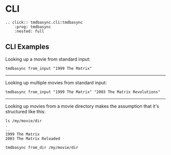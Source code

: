 # CLI

```{eval-rst}
.. click:: tmdbasync.cli:tmdbasync
    :prog: tmdbasync
    :nested: full
```

## CLI Examples

Looking up a movie from standard input:

```shell
tmdbasync from_input "1999 The Matrix"
```

---

Looking up multiple movies from standard input:

```shell
tmdbasync from_input "1999 The Matrix" "2003 The Matrix Revolutions"
```

---

Looking up movies from a movie directory makes the assumption that it's structured like this:

```shell
ls /my/movie/dir
.
..
1999 The Matrix
2003 The Matrix Reloaded
```

```shell
tmdbasync from_dir /my/movie/dir
```
